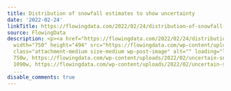 ```yaml
---
title: Distribution of snowfall estimates to show uncertainty
date: '2022-02-24'
linkTitle: https://flowingdata.com/2022/02/24/distribution-of-snowfall-estimates-to-show-uncertainty/
source: FlowingData
description: <p><a href="https://flowingdata.com/2022/02/24/distribution-of-snowfall-estimates-to-show-uncertainty/"><img
  width="750" height="494" src="https://flowingdata.com/wp-content/uploads/2022/02/uncertain-snowfall-e1645721519544-750x494.png"
  class="attachment-medium size-medium wp-post-image" alt="" loading="lazy" srcset="https://flowingdata.com/wp-content/uploads/2022/02/uncertain-snowfall-e1645721519544-750x494.png
  750w, https://flowingdata.com/wp-content/uploads/2022/02/uncertain-snowfall-e1645721519544-1090x719.png
  1090w, https://flowingdata.com/wp-content/uploads/2022/02/uncertain-snowfall-e16
  ...
disable_comments: true
---
```

<p><a href="https://flowingdata.com/2022/02/24/distribution-of-snowfall-estimates-to-show-uncertainty/"><img width="750" height="494" src="https://flowingdata.com/wp-content/uploads/2022/02/uncertain-snowfall-e1645721519544-750x494.png" class="attachment-medium size-medium wp-post-image" alt="" loading="lazy" srcset="https://flowingdata.com/wp-content/uploads/2022/02/uncertain-snowfall-e1645721519544-750x494.png 750w, https://flowingdata.com/wp-content/uploads/2022/02/uncertain-snowfall-e1645721519544-1090x719.png 1090w, https://flowingdata.com/wp-content/uploads/2022/02/uncertain-snowfall-e16 ...